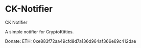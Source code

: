# CK-Notifier
CK Notifier

A simple notifier for CryptoKitties.

Donate:
ETH: 0xe883f72aa49cfd8d7a136d964af366e69c412dae
